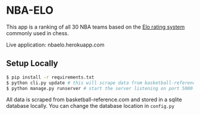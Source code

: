 # NBA-ELO

This app is a ranking of all 30 NBA teams based on the [Elo rating system](https://en.wikipedia.org/wiki/Elo_rating_system)
commonly used in chess.

Live application: nbaelo.herokuapp.com

## Setup Locally


```bash
$ pip install -r requirements.txt
$ python cli.py update # this will scrape data from basketball-reference.com
$ python manage.py runserver # start the server listening on port 5000
```


All data is scraped from basketball-reference.com and stored in a sqlite database
locally. You can change the database location in `config.py`

